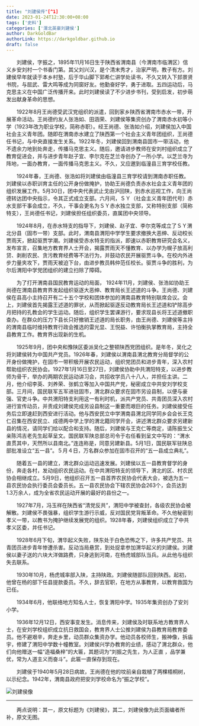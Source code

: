 ```yaml
---
title: "刘建侯传"[^1]
date: 2023-01-24T12:30:00+08:00
tags: ['史料']
categories: ['渭北英豪刘建侯']
author: DarkGoldBar
authorLink: https://darkgoldbar.github.io
draft: false
---
```


　　刘建侯，字振之，1895年11月16日生于陕西省渭南县（今渭南市临渭区）信义乡安刘村一个书香门第。其父刘兴汉，是个清末秀才，治家严明，教子有方。刘建侯早年就读于本乡村塾，后于华山脚下郭希仁讲学处读书，不久又转入下邽景贤书院，与屈武、雷大鸣等成为同窗好友。他勤奋好学，勇于进取。五四运动后，马克思主义在中国广泛传播开来。此时刘建侯读了不少进步书刊，受到启发，初步萌发出献身革命的思想。

　　1922年8月王尚德受武汉党组织的派遣，回到家乡陕西省渭南市赤水一带，开展革命活动。王尚德约友人张浩如、田涵荣、刘建侯等集资创办了渭南赤水初等小学（1923年改为职业学校，简称赤职）。经王尚德、张浩如介绍，刘建侯加入中国社会主义青年团。随即在渭南赤水建立了陕西第一个社会主义青年团组织，王尚德任书记，与中央直接发生关系。1922年冬，刘建侯回到渭南县固市一带活动，他不遗余力地到处奔走，传播马克思主义。随后，邀请进步教师在安刘村组织成立了教育促进会，并与进步青年赵子宜、李尔克在芝兰寺创办了一所小学。以芝兰寺为阵地，一面办教育，一面传播马克思主义。不久，又应邀到临潼县三育学校任教。

　　1924年春，王尚德、张浩如将刘建侯由临潼县三育学校请到渭南赤职任教。刘建侯以赤职训育主任的公开身份做掩护，协助王尚德负责赤水社会主义青年团的组织发展工作。5月30日，团中央代表武止戈由沪回陕，到赤水巡视工作，向王尚德转达团中央指示，令其正式成立支部。六月间，ＳＹ（社会主义青年团代号）赤水支部干事会成立，不久，干事会更名为ＳＹ赤水独立支部，又称特别支部（简称特支），王尚德任书记，刘建侯担任组织委员，直属团中央领导。

　　1924年8月，在赤水特支的指导下，刘建侯、赵子宜、李尔克等成立了ＳＹ渭北分县（固市一带）支部。此时，渭南县渭阳中学学生要求撤换大恶绅、反动校长贾雨天，掀起驱贾学潮。刘建侯受赤水特支的指派，即速以赤职教育研究会名义，发布宣言，召集地方教育界人士开会，揭露贾雨天不懂教育、以办学为幌子放高利贷、剥削农民、贪污教育经费等不法行为，并鼓动农民开展驱贾斗争。在校内外进步力量夹攻下，贾雨天被迫下台，由进步教员韩仲范任校长。驱贾斗争的胜利，为尔后渭阳中学党团组织的建立扫除了障碍。

　　为了打开渭南县国民教育运动的局面， 1924年11月，刘建侯、张浩如协助王尚德在渭南县教育界发起组织驱逐大恶绅、教育局长王述道的斗争。王尚德、刘建侯在县高小主持召开有二十五个学校和团体参加的渭南县教育特别联席会议。会上，刘建侯首先揭露王述道的罪状，从而掀起驱逐反动教育局长王述道和铲除高步月把持的孔教会的学生运动。随后，组织学生罢课游行，要求现县长将王述道撤职查办。在群众的压力下县长只好撤销王述道的局长职务，由王尚德、刘建侯等主持的渭南县临时维持教育行政会推选的雷光显、王悦益、许怕衡执掌教育局，主持全县教育工作。教育界出现新的生机。

　　1925年9月，团中央和豫陕区委派吴化之整顿陕西党团组织。是年冬，吴化之将刘建侯转为中国共产党员。1926年春，刘建侯以渭南县渭北教育分局督学的公开身份做掩护，在固市一带积极开展农民运动，组织党团员和进步青年，深入农村帮助组织农民协会。1927年1月16日至27日，刘建侯协助中共渭阳特支，以进步教师为骨干，举办的两期农民运动讲习会，共招收学员八十八人，并担任主讲。二月，他介绍李英、刘养荣、张鹤立等加入中国共产党，秘密成立中共安刘学校支部。三月间，国民联军五军进驻固市，渭北群众要求在固市另设县制，以便与豪强、官吏斗争。中共渭阳特支利用这一有利时机，派共产党员、共青团员深入农村进行宣传动员，并责成刘建侯完成另设县制这一重要而艰巨的任务。刘建侯接受任务后立即速赶到西安进行活动。他与西安民立中学渭南县渭北同学同乡会会长王克仁召集在西安民立、成德两中学上学的渭北籍同学开会，讲述渭北群众要求另建新县的情况，请同学们给以配合和支持。随后，刘建侯与王克仁等商定，请陈振生父亲陈鸿吉老先生起草呈文。国民联军陕总部总司令于右任看到呈文中写的：“渭水直贯其中，天然所以县南北。”连连称是，同意另建新县。5月1日，国民联军驻陕总部批准设立“五一县”。５月４日，万名群众参加在固市召开的“五一县成立典礼”。

　　随着五一县的建立，渭北群众运动迅速发展。刘建侯以五一县教育督学的身份，奔走各村，发动组织农民运动。在中共渭阳特支的领导下，渭北的区、村农民协会相继成立。5月9日，他组织召开五一县首界农民协会代表大会，被选为五一县农民协会执行委员会委员长。五一县农民协会下辖农民协会263个，会员达到1.3万余人，成为全省农民运动开展的最好的县份之一。

　　1927年7月，冯玉祥在陕西省“清党反共”，渭阳中学被查封，各级农民协会被解散。刘建侯不畏强暴，组织学生游行示威，反对国民党背叛革命。不久他秘密到孝义一带，以教书为掩护继续发展党的组织。1928年春，刘建侯组织成立了中共孝义区委，并任书记。

　　1928年6月下旬，渭华起义失败，陕东处于白色恐怖之下，许多共产党员、共青团员进步青年惨遭杀害。反动当局悬赏，到处捉拿参加渭华起义的刘建侯。刘建侯以妻子送的六块大洋做路费，只身逃到河南，在杨虎城部队当兵。从此他与组织失去联系。

　　1930年10月，杨虎城率部入陕，主持陕政。刘建侯随部队回到陕西。起初，他曾在杨的部下任县提款委员。不久，辞去官职，在地方从事教育，以教育救国为已任。

　　1934年6月，他联络地方知名人士，恢复渭阳中学。1935年集资创办了安刘小学。

　　1936年12月12日，西安事变发生。消息传来，刘建侯及时联系地方教育界人士，在安刘学校组织成立抗日救国会，教育界人士公推刘建侯为县教育局教育委员。他不避艰辛，奔走乡里，动员群众集资办学。他动员各校师生，搬神像，拆庙宇，修建了渭阳中学数十幢教室。刘建侯兴学办教育的业绩，感动了渭北群众，他们向他赠送一幅“造福桑梓”的大匾，其题词为“刘振之先生，为人正直 ，品学兼优，常为人道主义而奋斗”。此匾一直保存到现在。


　　刘建侯于1940年5月28日病故，王尚德在他的坟前亲自栽植了两棵梧桐树，以示纪念。1942年，渭南县政府把安刘学校命名为“振之学校”。

![刘建侯像](/images/刘建侯像.jpg)

---------------------------------------

[^1]: 本文原载于《中共渭南党史人物传》（第一卷）,中共渭南市委党史研究室编，西安：陕西人民出版社，2003。

　　两点说明：其一，原文标题为《刘建侯》，其二，刘建侯像为此页面编者所补，原文无图。